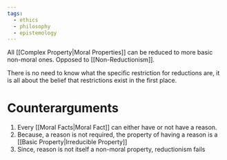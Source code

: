 ```yaml
---
tags:
  - ethics
  - philosophy
  - epistemology
---
```

All [[Complex Property|Moral Properties]] can be reduced to more basic non-moral ones.
Opposed to [[Non-Reductionism]].

There is no need to know what the specific restriction for reductions are, it is all about the belief that restrictions exist in the first place.
# Counterarguments
1. Every [[Moral Facts|Moral Fact]] can either have or not have a reason.
2. Because, a reason is not required, the property of having a reason is a [[Basic Property|Irreducible Property]]
3. Since, reason is not itself a non-moral property, reductionism fails